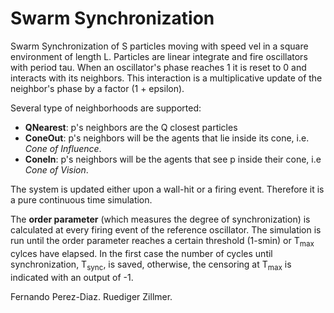 # Swarm Synchronization
Swarm Synchronization of S particles moving with speed vel in a square environment of length L.
Particles are linear integrate and fire oscillators with period tau.
When an oscillator's  phase reaches 1 it is reset to 0 and interacts with its neighbors.
This interaction is a multiplicative update of the neighbor's phase by a factor (1 + epsilon).

Several type of neighborhoods are supported:
- **QNearest**: p's neighbors are the Q closest particles
- **ConeOut**: p's neighbors will be the agents that lie inside its cone, i.e. *Cone of Influence*.
- **ConeIn**: p's neighbors will be the agents that see p inside their cone, i.e *Cone of Vision*.

The system is updated either upon a wall-hit or a firing event. Therefore it is a pure continuous time simulation.

The **order parameter** (which measures the degree of synchronization) is calculated at every firing event of the
reference oscillator. The simulation is run until the order parameter reaches a certain threshold (1-smin) or T<sub>max</sub>
cylces have elapsed. In the first case the number of cycles until synchronization, T<sub>sync</sub>, is saved, otherwise, the
censoring at T<sub>max</sub> is indicated with an output of -1.

Fernando Perez-Diaz. Ruediger Zillmer.
